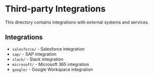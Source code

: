 # Third-party Integrations

This directory contains integrations with external systems and services.

## Integrations

- `salesforce/` - Salesforce integration
- `sap/` - SAP integration
- `slack/` - Slack integration
- `microsoft/` - Microsoft 365 integration
- `google/` - Google Workspace integration